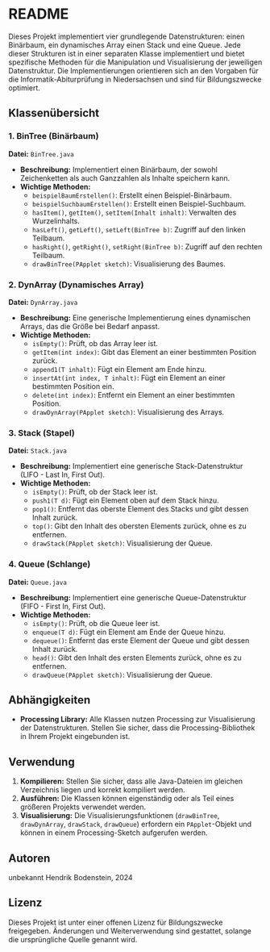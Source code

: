 # README

Dieses Projekt implementiert vier grundlegende Datenstrukturen: einen Binärbaum, ein dynamisches Array einen Stack und eine Queue. Jede dieser Strukturen ist in einer separaten Klasse implementiert und bietet spezifische Methoden für die Manipulation und Visualisierung der jeweiligen Datenstruktur. Die Implementierungen orientieren sich an den Vorgaben für die Informatik-Abiturprüfung in Niedersachsen und sind für Bildungszwecke optimiert.

## Klassenübersicht

### 1. BinTree (Binärbaum)
**Datei:** `BinTree.java`

- **Beschreibung:** Implementiert einen Binärbaum, der sowohl Zeichenketten als auch Ganzzahlen als Inhalte speichern kann.
- **Wichtige Methoden:**
  - `beispielBaumErstellen()`: Erstellt einen Beispiel-Binärbaum.
  - `beispielSuchbaumErstellen()`: Erstellt einen Beispiel-Suchbaum.
  - `hasItem()`, `getItem()`, `setItem(Inhalt inhalt)`: Verwalten des Wurzelinhalts.
  - `hasLeft()`, `getLeft()`, `setLeft(BinTree b)`: Zugriff auf den linken Teilbaum.
  - `hasRight()`, `getRight()`, `setRight(BinTree b)`: Zugriff auf den rechten Teilbaum.
  - `drawBinTree(PApplet sketch)`: Visualisierung des Baumes.

### 2. DynArray (Dynamisches Array)
**Datei:** `DynArray.java`

- **Beschreibung:** Eine generische Implementierung eines dynamischen Arrays, das die Größe bei Bedarf anpasst.
- **Wichtige Methoden:**
  - `isEmpty()`: Prüft, ob das Array leer ist.
  - `getItem(int index)`: Gibt das Element an einer bestimmten Position zurück.
  - `append1(T inhalt)`: Fügt ein Element am Ende hinzu.
  - `insertAt(int index, T inhalt)`: Fügt ein Element an einer bestimmten Position ein.
  - `delete(int index)`: Entfernt ein Element an einer bestimmten Position.
  - `drawDynArray(PApplet sketch)`: Visualisierung des Arrays.

### 3. Stack (Stapel)
**Datei:** `Stack.java`

- **Beschreibung:** Implementiert eine generische Stack-Datenstruktur (LIFO - Last In, First Out).
- **Wichtige Methoden:**
  - `isEmpty()`: Prüft, ob der Stack leer ist.
  - `push1(T d)`: Fügt ein Element oben auf dem Stack hinzu.
  - `pop1()`: Entfernt das oberste Element des Stacks und gibt dessen Inhalt zurück.
  - `top()`: Gibt den Inhalt des obersten Elements zurück, ohne es zu entfernen.
  - `drawStack(PApplet sketch)`: Visualisierung der Queue.

### 4. Queue (Schlange)
**Datei:** `Queue.java`

- **Beschreibung:** Implementiert eine generische Queue-Datenstruktur (FIFO - First In, First Out).
- **Wichtige Methoden:**
  - `isEmpty()`: Prüft, ob die Queue leer ist.
  - `enqueue(T d)`: Fügt ein Element am Ende der Queue hinzu.
  - `dequeue()`: Entfernt das erste Element der Queue und gibt dessen Inhalt zurück.
  - `head()`: Gibt den Inhalt des ersten Elements zurück, ohne es zu entfernen.
  - `drawQueue(PApplet sketch)`: Visualisierung der Queue.

## Abhängigkeiten
- **Processing Library:** Alle Klassen nutzen Processing zur Visualisierung der Datenstrukturen. Stellen Sie sicher, dass die Processing-Bibliothek in Ihrem Projekt eingebunden ist.

## Verwendung
1. **Kompilieren:** Stellen Sie sicher, dass alle Java-Dateien im gleichen Verzeichnis liegen und korrekt kompiliert werden.
2. **Ausführen:** Die Klassen können eigenständig oder als Teil eines größeren Projekts verwendet werden.
3. **Visualisierung:** Die Visualisierungsfunktionen (`drawBinTree`, `drawDynArray`, `drawStack`, `drawQueue`) erfordern ein `PApplet`-Objekt und können in einem Processing-Sketch aufgerufen werden.

## Autoren
unbekannt
Hendrik Bodenstein, 2024

## Lizenz
Dieses Projekt ist unter einer offenen Lizenz für Bildungszwecke freigegeben. Änderungen und Weiterverwendung sind gestattet, solange die ursprüngliche Quelle genannt wird.
